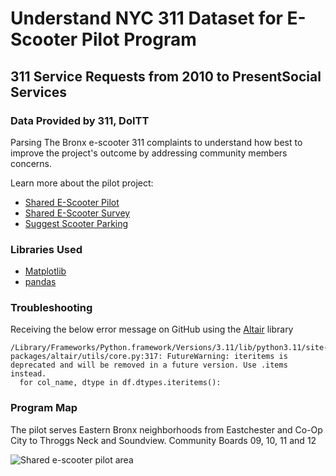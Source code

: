 # Understand NYC 311 Dataset for E-Scooter Pilot Program

## 311 Service Requests from 2010 to PresentSocial Services
### Data Provided by 311, DoITT

Parsing The Bronx e-scooter 311 complaints to understand how best to improve the project's outcome by addressing community members concerns.

Learn more about the pilot project:

- [Shared E-Scooter Pilot](https://nycdotscootershare.info/home)
- [Shared E-Scooter Survey](https://nycdotscootershare.info/survey)
- [Suggest Scooter Parking](https://nycdotprojects.info/project-feedback-map/suggest-scooter-parking)

### Libraries Used

- [Matplotlib](https://matplotlib.org/)
- [pandas](https://pandas.pydata.org/) 

### Troubleshooting

Receiving the below error message on GitHub using the [Altair](https://altair-viz.github.io/index.html) library

```
/Library/Frameworks/Python.framework/Versions/3.11/lib/python3.11/site-packages/altair/utils/core.py:317: FutureWarning: iteritems is deprecated and will be removed in a future version. Use .items instead.
  for col_name, dtype in df.dtypes.iteritems():
```

### Program Map

The pilot serves Eastern Bronx neighborhoods from Eastchester and Co-Op City to Throggs Neck and Soundview. Community Boards 09, 10, 11 and 12

![Shared e-scooter pilot area](https://nycdotscootershare.info/sites/default/files/inline-images/BronxPilotArea-2-19-21_press-01_0.jpg)

